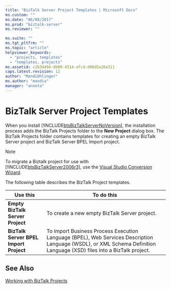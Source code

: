 ```yaml
---
title: "BizTalk Server Project Templates | Microsoft Docs"
ms.custom: ""
ms.date: "06/08/2017"
ms.prod: "biztalk-server"
ms.reviewer: ""

ms.suite: ""
ms.tgt_pltfrm: ""
ms.topic: "article"
helpviewer_keywords: 
  - "projects, templates"
  - "templates, projects"
ms.assetid: c2b3d494-db80-4314-afcd-d08d5a26e211
caps.latest.revision: 12
author: "MandiOhlinger"
ms.author: "mandia"
manager: "anneta"
---
```

# BizTalk Server Project Templates
When you install [!INCLUDE[btsBizTalkServerNoVersion](../includes/btsbiztalkservernoversion-md.md)], the installation process adds the BizTalk Projects folder to the **New Project** dialog box. The BizTalk Projects folder contains templates for creating an empty BizTalk Server project and BizTalk Server BPEL Import project.  
  
> [!NOTE]
>  To migrate a Biztalk project for use with [!INCLUDE[btsBizTalkServer2006r3](../includes/btsbiztalkserver2006r3-md.md)], use the [Visual Studio Conversion Wizard](http://go.microsoft.com/fwlink/?LinkId=124086).  
  
 The following table describes the BizTalk Project templates.  
  
|Use this|To do this|  
|--------------|----------------|  
|**Empty BizTalk Server Project**|To create a new empty BizTalk Server project.|  
|**BizTalk Server BPEL Import Project**|To import Business Process Execution Language (BPEL), Web Services Description Language (WSDL), or XML Schema Definition Language (XSD) files into a BizTalk project.|  
  
## See Also  
 [Working with BizTalk Projects](../core/working-with-biztalk-projects.md)